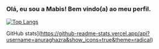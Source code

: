 ### Olá, eu sou a Mabis! Bem vindo(a) ao meu perfil.
[![Top Langs](https://github-readme-stats.vercel.app/api/top-langs/?username=anuraghazra&layout=donut)](https://github.com/anuraghazra/github-readme-stats)

GitHub stats](https://github-readme-stats.vercel.app/api?username=anuraghazra&show_icons=true&theme=radical)
